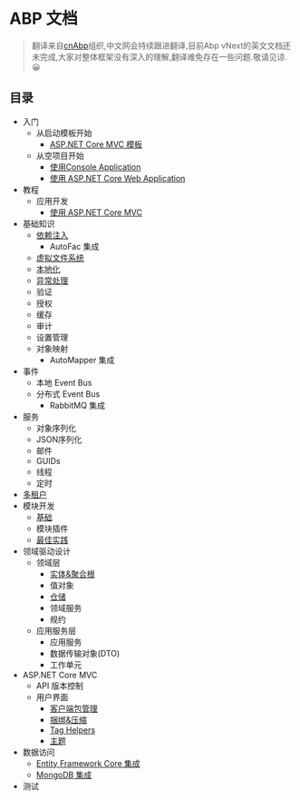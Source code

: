 ﻿# ABP 文档

> 翻译来自[cnAbp](https://github.com/cnabp)组织,中文网会持续跟进翻译,目前Abp vNext的英文文档还未完成,大家对整体框架没有深入的理解,翻译难免存在一些问题.敬请见谅.😀

## 目录

* 入门
  * 从启动模板开始
    * [ASP.NET Core MVC 模板](Getting-Started-AspNetCore-MVC-Template.md)
  * 从空项目开始
    * [使用Console Application](Getting-Started-Console-Application.md)
    * [使用 ASP.NET Core Web Application](Getting-Started-AspNetCore-Application.md)
* 教程
  * 应用开发
    * [使用 ASP.NET Core MVC](Tutorials/AspNetCore-Mvc/Part-I.md)
* 基础知识
  * [依赖注入](Dependency-Injection.md)
    * AutoFac 集成
  * [虚拟文件系统](Virtual-File-System.md)
  * [本地化](Localization.md)
  * [异常处理](Exception-Handling.md)
  * 验证
  * 授权
  * 缓存
  * 审计
  * 设置管理
  * 对象映射
    * AutoMapper 集成
* 事件
  * 本地 Event Bus
  * 分布式 Event Bus
    * RabbitMQ 集成
* 服务
  * 对象序列化
  * JSON序列化
  * 邮件
  * GUIDs
  * 线程
  * 定时
* [多租户](Multi-Tenancy.md)
* 模块开发
  * [基础](Module-Development-Basics.md)
  * 模块插件
  * [最佳实践](Best-Practices/Index.md)
* 领域驱动设计
  * 领域层
    * [实体&聚合根](Entities.md)
    * 值对象
    * [仓储](Repositories.md)
    * 领域服务
    * 规约
  * 应用服务层
    * 应用服务
    * 数据传输对象(DTO)
    * 工作单元
* ASP.NET Core MVC
  * API 版本控制
  * 用户界面
    * [客户端包管理](AspNetCore/Client-Side-Package-Management.md)
    * [捆绑&压缩](AspNetCore/Bundling-Minification.md)
    * [Tag Helpers](Tag-Helpers.md)
    * [主题](AspNetCore/Theming.md)
* 数据访问
  * [Entity Framework Core 集成](Entity-Framework-Core.md)
  * [MongoDB 集成](MongoDB.md)
* 测试

